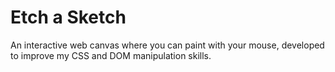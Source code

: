 # Etch a Sketch
An interactive web canvas where you can paint with your mouse, developed to improve my CSS and DOM manipulation skills.